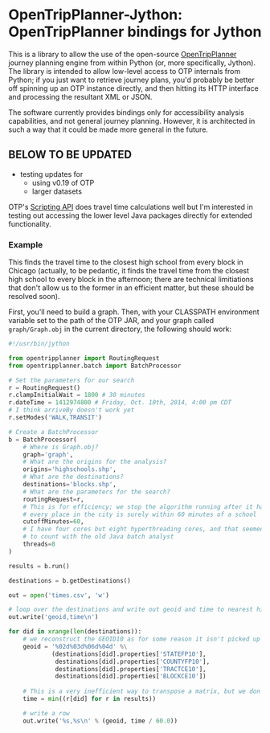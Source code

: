 # OpenTripPlanner-Jython: OpenTripPlanner bindings for Jython

This is a library to allow the use of the open-source [OpenTripPlanner](http://www.opentripplanner.org) journey planning engine from within Python (or, more specifically, Jython). The library is intended to allow low-level access to OTP internals from Python; if you just want to retrieve journey plans, you'd probably be better off spinning up an OTP instance directly, and then hitting its HTTP interface and processing the resultant XML or JSON.

The software currently provides bindings only for accessibility analysis capabilities, and not general journey planning. However, it is architected in such a way that it could be made more general in the future.

## BELOW TO BE UPDATED 
- testing updates for 
  * using v0.19 of OTP 
  * larger datasets

OTP's [Scripting API](http://opentripplanner.readthedocs.org/en/latest/Scripting/) does travel time calculations well but I'm interested in testing out accessing the lower level Java packages directly for extended functionality.

### Example

This finds the travel time to the closest high school from every block in Chicago (actually, to be pedantic, it finds the travel time from the closest high school to every block in the afternoon; there are technical limitiations that don't allow us to the former in an efficient matter, but these should be resolved soon).

First, you'll need to build a graph. Then, with your CLASSPATH environment variable set to the path of the OTP JAR, and your graph called `graph/Graph.obj` in the current directory, the following should work:

```python
#!/usr/bin/jython

from opentripplanner import RoutingRequest
from opentripplanner.batch import BatchProcessor

# Set the parameters for our search
r = RoutingRequest()
r.clampInitialWait = 1800 # 30 minutes
r.dateTime = 1412974800 # Friday, Oct. 10th, 2014, 4:00 pm CDT
# I think arriveBy doesn't work yet
r.setModes('WALK,TRANSIT')

# Create a BatchProcessor
b = BatchProcessor(
    # Where is Graph.obj?
    graph='graph',
    # What are the origins for the analysis?
    origins='highschools.shp',
    # What are the destinations?
    destinations='blocks.shp',
    # What are the parameters for the search?
    routingRequest=r,
    # This is for efficiency; we stop the algorithm running after it has found all blocks within a certain number of minutes of a school
    # every place in the city is surely within 60 minutes of a school
    cutoffMinutes=60,
    # I have four cores but eight hyperthreading cores, and that seemed
    # to count with the old Java batch analyst
    threads=8
)

results = b.run()

destinations = b.getDestinations()

out = open('times.csv', 'w')

# loop over the destinations and write out geoid and time to nearest high school
out.write('geoid,time\n')

for did in xrange(len(destinations)):
    # we reconstruct the GEOID10 as for some reason it isn't picked up in properties
    geoid = '%02d%03d%06d%04d' %\
            (destinations[did].properties['STATEFP10'], 
             destinations[did].properties['COUNTYFP10'],
             destinations[did].properties['TRACTCE10'],
             destinations[did].properties['BLOCKCE10'])
    
    # This is a very inefficient way to transpose a matrix, but we don't have numpy in jython
    time = min((r[did] for r in results))

    # write a row
    out.write('%s,%s\n' % (geoid, time / 60.0))
```
